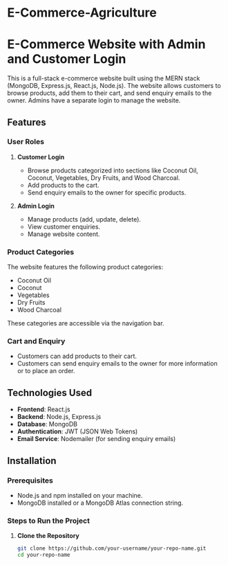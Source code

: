 # E-Commerce-Agriculture
# E-Commerce Website with Admin and Customer Login

This is a full-stack e-commerce website built using the MERN stack (MongoDB, Express.js, React.js, Node.js). The website allows customers to browse products, add them to their cart, and send enquiry emails to the owner. Admins have a separate login to manage the website.

## Features

### User Roles
1. **Customer Login**
   - Browse products categorized into sections like Coconut Oil, Coconut, Vegetables, Dry Fruits, and Wood Charcoal.
   - Add products to the cart.
   - Send enquiry emails to the owner for specific products.

2. **Admin Login**
   - Manage products (add, update, delete).
   - View customer enquiries.
   - Manage website content.

### Product Categories
The website features the following product categories:
- Coconut Oil
- Coconut
- Vegetables
- Dry Fruits
- Wood Charcoal

These categories are accessible via the navigation bar.

### Cart and Enquiry
- Customers can add products to their cart.
- Customers can send enquiry emails to the owner for more information or to place an order.

## Technologies Used
- **Frontend**: React.js
- **Backend**: Node.js, Express.js
- **Database**: MongoDB
- **Authentication**: JWT (JSON Web Tokens)
- **Email Service**: Nodemailer (for sending enquiry emails)

## Installation

### Prerequisites
- Node.js and npm installed on your machine.
- MongoDB installed or a MongoDB Atlas connection string.

### Steps to Run the Project
1. **Clone the Repository**
   ```bash
   git clone https://github.com/your-username/your-repo-name.git
   cd your-repo-name

